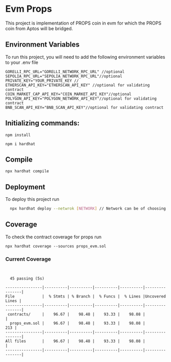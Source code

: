 # Evm Props

This project is implementation of PROPS coin in evm for which the PROPS coin from Aptos will be bridged.

## Environment Variables

To run this project, you will need to add the following environment variables to your .env file

```
GORELLI_RPC_URL="GORELLI_NETWORK_RPC_URL" //optional
SEPOLIA_RPC_URL="SEPOLIA_NETWORK_RPC_URL"//optional
PRIVATE_KEY="YOUR_PRIVATE_KEY //
ETHERSCAN_API_KEY="ETHERSCAN_API_KEY" //optional for validating contract
COIN_MARKET_CAP_API_KEY="COIN_MARKET_API_KEY"//optional
POLYGON_API_KEY="POLYGON_NETWORK_API_KEY"//optional for validating contract
BNB_SCAN_API_KEY="BNB_SCAN_API_KEY"//optional for validating contract
```

## Initializing commands:

`npm install`

`npm i hardhat`

## Compile

`npx hardhat compile`

## Deployment

To deploy this project run

```bash
  npx hardhat deploy --netwrok [NETWORK] // Network can be of choosing
```

## Coverage

To check the contract coverage for props run

`npx hardhat coverage --sources props_evm.sol`

### Current Coverage

```


  45 passing (5s)

----------------|----------|----------|----------|----------|----------------|
File            |  % Stmts | % Branch |  % Funcs |  % Lines |Uncovered Lines |
----------------|----------|----------|----------|----------|----------------|
 contracts/     |    96.67 |    98.48 |    93.33 |    98.08 |                |
  props_evm.sol |    96.67 |    98.48 |    93.33 |    98.08 |            213 |
----------------|----------|----------|----------|----------|----------------|
All files       |    96.67 |    98.48 |    93.33 |    98.08 |                |
----------------|----------|----------|----------|----------|----------------|

```
